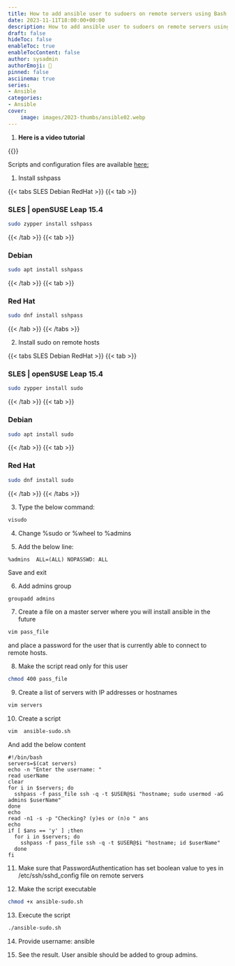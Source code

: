 ```yaml
---
title: How to add ansible user to sudoers on remote servers using Bash script
date: 2023-11-11T18:00:00+00:00
description: How to add ansible user to sudoers on remote servers using Bash script
draft: false
hideToc: false
enableToc: true
enableTocContent: false
author: sysadmin
authorEmoji: 🐧
pinned: false
asciinema: true
series:
- Ansible
categories:
- Ansible
cover:
    image: images/2023-thumbs/ansible02.webp
---
```


1. **Here is a video tutorial**

{{<youtube ApKyy86wLvw>}}

Scripts and configuration files are available [here:](https://github.com/sysadmin-info/ansible)

1. Install sshpass

{{< tabs SLES Debian RedHat >}}
  {{< tab >}}
  ### SLES | openSUSE Leap 15.4
  ```bash
  sudo zypper install sshpass 
  ```
  {{< /tab >}}
  {{< tab >}}
  ### Debian
  ```bash
  sudo apt install sshpass 
  ```
  {{< /tab >}}
  {{< tab >}}
  ### Red Hat
  ```bash
  sudo dnf install sshpass 
  ```
  {{< /tab >}}
{{< /tabs >}}

2. Install sudo on remote hosts

{{< tabs SLES Debian RedHat >}}
  {{< tab >}}
  ### SLES | openSUSE Leap 15.4
  ```bash
  sudo zypper install sudo
  ```
  {{< /tab >}}
  {{< tab >}}
  ### Debian
  ```bash
  sudo apt install sudo 
  ```
  {{< /tab >}}
  {{< tab >}}
  ### Red Hat
  ```bash
  sudo dnf install sudo
  ```
  {{< /tab >}}
{{< /tabs >}}

3. Type the below command:

```bash
visudo
```

4. Change %sudo or %wheel to %admins

5. Add the below line:

```vim
%admins  ALL=(ALL) NOPASSWD: ALL
```

Save and exit

6. Add admins group

```bash
groupadd admins
```

7. Create a file on a master server where you will install ansible in the future

```bash
vim pass_file
```

and place a password for the user that is currently able to connect to remote hosts.

8. Make the script read only for this user

```bash
chmod 400 pass_file
``` 

9. Create a list of servers with IP addresses or hostnames

```bash
vim servers
```

10. Create a script

```bash
vim  ansible-sudo.sh
```

And add the below content

```vim
#!/bin/bash
servers=$(cat servers)
echo -n "Enter the username: "
read userName
clear
for i in $servers; do
  sshpass -f pass_file ssh -q -t $USER@$i "hostname; sudo usermod -aG admins $userName"
done
echo
read -n1 -s -p "Checking? (y)es or (n)o " ans
echo
if [ $ans == 'y' ] ;then
  for i in $servers; do
    sshpass -f pass_file ssh -q -t $USER@$i "hostname; id $userName"
  done
fi
```

11. Make sure that PasswordAuthentication has set boolean value to yes in /etc/ssh/sshd_config file on remote servers

12. Make the script executable

```bash
chmod +x ansible-sudo.sh
```

13. Execute the script

```bash
./ansible-sudo.sh
```

14. Provide username: ansible

15. See the result. User ansible should be added to group admins.
